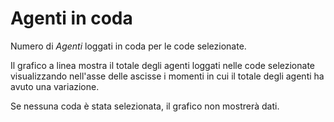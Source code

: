 # Agenti in coda

Numero di *Agenti* loggati in coda per le code selezionate.

Il grafico a linea mostra il totale degli agenti loggati nelle code selezionate  
visualizzando nell'asse delle ascisse i momenti in cui il totale degli agenti 
ha avuto una variazione.

Se nessuna coda è stata selezionata, il grafico non mostrerà dati.
